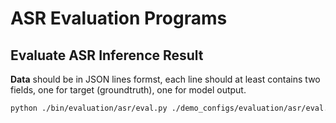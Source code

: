 # ASR Evaluation Programs

## Evaluate ASR Inference Result
**Data** should be in JSON lines formst, each line should at least 
contains two fields, one for target (groundtruth), one for model output.
```bash
python ./bin/evaluation/asr/eval.py ./demo_configs/evaluation/asr/eval.json
```


